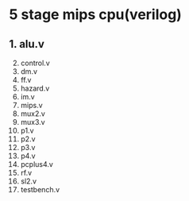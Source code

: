 # 5 stage mips cpu(verilog)
## 1. alu.v
2. control.v
3. dm.v
4. ff.v
5. hazard.v
6. im.v
7. mips.v
8. mux2.v
9. mux3.v
10. p1.v
11. p2.v
12. p3.v
13. p4.v
14. pcplus4.v
15. rf.v
16. sl2.v
17. testbench.v 
<!--stackedit_data:
eyJoaXN0b3J5IjpbMTc0OTAxODk2NV19
-->